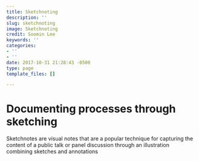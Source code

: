 ```yaml
---
title: Sketchnoting
description: ''
slug: sketchnoting
image: Sketchnoting
credit: Soomin Lee
keywords: ''
categories:
- ''
- ''
date: 2017-10-31 21:28:43 -0500
type: page
template_files: []

---
```

# Documenting processes through sketching

Sketchnotes are visual notes that are a popular technique for capturing the content of a public talk or panel discussion through an illustration combining sketches and annotations
